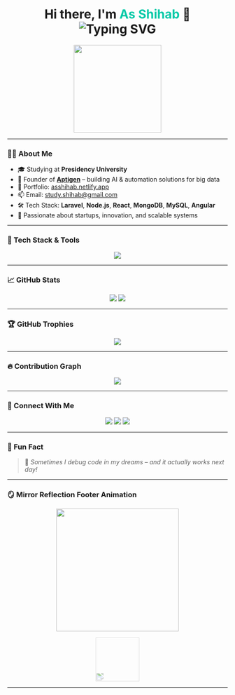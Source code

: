 <h1 align="center">
  Hi there, I'm 
  <span style="color:#00C9A7;">As Shihab</span> 👋
  <br/>
  <img src="https://readme-typing-svg.demolab.com?font=Fira+Code&weight=500&pause=1000&center=true&width=450&lines=Full+Stack+Developer;ERP+%7C+Automation+%7C+AI;Founder+of+Aptigen;Presidency+University+Student" alt="Typing SVG" />
</h1>

<p align="center">
  <img src="https://media.giphy.com/media/qgQUggAC3Pfv687qPC/giphy.gif" width="200" />
</p>

---

### 👨‍💻 About Me

- 🎓 Studying at **Presidency University**
- 🔭 Founder of **[Aptigen](#)** – building AI & automation solutions for big data
- 💼 Portfolio: [asshihab.netlify.app](https://asshihab.netlify.app)
- 📫 Email: [study.shihab@gmail.com](mailto:study.shihab@gmail.com)
- 🛠 Tech Stack: **Laravel**, **Node.js**, **React**, **MongoDB**, **MySQL**, **Angular**
- 🧠 Passionate about startups, innovation, and scalable systems

---

### 🧰 Tech Stack & Tools

<p align="center">
  <img src="https://skillicons.dev/icons?i=js,ts,php,laravel,nodejs,express,react,angular,mysql,mongodb,html,css,tailwind,git,linux,vscode" />
</p>

---

### 📈 GitHub Stats

<p align="center">
  <img src="https://github-readme-stats.vercel.app/api?username=As-Shihab&show_icons=true&theme=tokyonight&count_private=true" />
  <img src="https://github-readme-streak-stats.herokuapp.com?user=As-Shihab&theme=tokyonight&date_format=M%20j%5B%2C%20Y%5D" />
</p>

---

### 🏆 GitHub Trophies

<p align="center">
  <img src="https://github-profile-trophy.vercel.app/?username=As-Shihab&theme=tokyonight&column=7" />
</p>

---

### 🔥 Contribution Graph

<p align="center">
  <img src="https://github-readme-activity-graph.vercel.app/graph?username=As-Shihab&theme=tokyo-night" />
</p>

---

### 💬 Connect With Me

<p align="center">
  <a href="mailto:study.shihab@gmail.com"><img src="https://img.shields.io/badge/Gmail-D14836?style=for-the-badge&logo=gmail&logoColor=white" /></a>
  <a href="https://www.linkedin.com/in/as-shihab" target="_blank"><img src="https://img.shields.io/badge/LinkedIn-blue?style=for-the-badge&logo=linkedin&logoColor=white" /></a>
  <a href="https://asshihab.netlify.app" target="_blank"><img src="https://img.shields.io/badge/Portfolio-000?style=for-the-badge&logo=vercel&logoColor=white" /></a>
</p>

---

### 🌟 Fun Fact

> 🔁 *Sometimes I debug code in my dreams – and it actually works next day!*

---

### 🪞 Mirror Reflection Footer Animation

<p align="center">
  <img src="https://raw.githubusercontent.com/SP-XD/SP-XD/main/images/dev-working_rounded.gif" width="280" />
</p>

<p align="center">
  <img src="https://raw.githubusercontent.com/SP-XD/SP-XD/main/images/matrix-laptop.gif" width="100" style="opacity:0.5; transform: scaleY(-1);"/>
</p>

---

